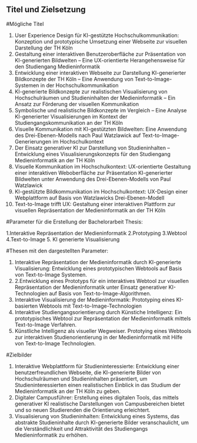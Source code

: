 ## Titel und Zielsetzung

#Mögliche Titel

1. User Experience Design für KI-gestützte Hochschulkommunikation: Konzeption und prototypische Umsetzung einer Webseite zur visuellen Darstellung der TH Köln
2. Gestaltung einer interaktiven Benutzeroberfläche zur Präsentation von KI-generierten Bildwelten – Eine UX-orientierte Herangehensweise für den Studiengang Medieninformatik
3. Entwicklung einer interaktiven Webseite zur Darstellung KI-generierter Bildkonzepte der TH Köln – Eine Anwendung von Text-to-Image-Systemen in der Hochschulkommunikation
4. KI-generierte Bildkonzepte zur realistischen Visualisierung von Hochschulräumen und Studieninhalten der Medieninformatik – Ein Ansatz zur Förderung der visuellen Kommunikation
5. Symbolische und realistische Bildkonzepte im Vergleich – Eine Analyse KI-generierter Visualisierungen im Kontext der Studiengangskommunikation an der TH Köln
6. Visuelle Kommunikation mit KI-gestützten Bildwelten: Eine Anwendung des Drei-Ebenen-Modells nach Paul Watzlawick auf Text-to-Image-Generierungen im Hochschulkontext
7. Der Einsatz generativer KI zur Darstellung von Studieninhalten – Entwicklung eines Visualisierungskonzepts für den Studiengang Medieninformatik an der TH Köln
8. Visuelle Kommunikation im Hochschulkontext: UX-orientierte Gestaltung einer interaktiven Weboberfläche zur Präsentation KI-generierter Bildwelten unter Anwendung des Drei-Ebenen-Modells von Paul Watzlawick
9. KI-gestützte Bildkommunikation im Hochschulkontext: UX-Design einer Webplattform auf Basis von Watzlawicks Drei-Ebenen-Modell
10. Text-to-Image trifft UX: Gestaltung einer interaktiven Plattform zur visuellen Repräsentation der Medieninformatik an der TH Köln

#Parameter für die Erstellung der Bachelorarbeit Thesis:

1.Interaktive Repräsentation der Medieninformatik
2.Prototyping
3.Webtool
4.Text-to-Image
5. KI generierte Visualisierung

#Thesen mit den dargestellten Parameter:

1. Interaktive Repräsentation der Medieninformatik durch KI-generierte Visualisierung: Entwicklung eines prototypischen Webtools auf Basis von Text-to-Image Systemen.
2. 2.Entwicklung eines Prototyps für ein interaktives Webtool zur visuellen Repräsentation der Medieninformatik unter Einsatz generativer KI-Technologien auf Basis von Text-to-Image-Algorithmen.
3. Interaktive Visualisierung der Medieninformatik: Prototyping eines KI-basierten Webtools mit Text-to-Image-Technologien
4.  Interaktive Studiengangsorientierung durch Künstiche Intelligenz: Ein prototypisches Webtool zur Repräsentation der Medieninformatik mittels Text-to-Image Verfahren.
5.  Künstliche Intelligenz als visueller Wegweiser. Prototying eines Webtools zur interaktiven Studienorientierung in der Medieninformatik mit Hilfe von Text-to-Image Technologien.

#Zielbilder

1. Interaktive Webplattform für Studieninteressierte: Entwicklung einer benutzerfreundlichen Webseite, die KI-generierte Bilder von Hochschulräumen und Studieninhalten präsentiert, um Studieninteressierten einen realistischen Einblick in das Studium der Medieninformatik an der TH Köln zu geben.
2. Digitaler Campusführer: Erstellung eines digitalen Tools, das mittels generativer KI realistische Darstellungen von Campusbereichen bietet und so neuen Studierenden die Orientierung erleichtert.
3. Visualisierung von Studieninhalten: Entwicklung eines Systems, das abstrakte Studieninhalte durch KI-generierte Bilder veranschaulicht, um die Verständlichkeit und Attraktivität des Studiengangs Medieninformatik zu erhöhen.
